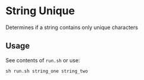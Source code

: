 # String Unique 
Determines if a string contains only unique characters

## Usage
See contents of `run.sh` or use:
>
    sh run.sh string_one string_two
